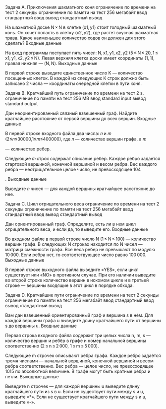 Задача A. Приключения шахматного коня
ограничение по времени на тест
2 секунды
ограничение по памяти на тест
256 мегабайт
ввод
стандартный ввод
вывод
стандартный вывод

На шахматной доске N × N в клетке (x1, y1) стоит голодный шахматный конь. Он хочет попасть в клетку (x2, y2), где растет вкусная шахматная трава. Какое наименьшее количество ходов он должен для этого сделать?
Входные данные

На вход программы поступает пять чисел: N, x1, y1, x2, y2 (5 ≤ N ≤ 20, 1 ≤ x1, y1, x2, y2 ≤ N). Левая верхняя клетка доски имеет координаты (1, 1), правая нижняя — (N, N).
Выходные данные

В первой строке выведите единственное число K — количество посещенных клеток. В каждой из следующих K строк должно быть записано 2 числа — координаты очередной клетки в пути коня.




Задача B. Кратчайший путь
ограничение по времени на тест
2 s.
ограничение по памяти на тест
256 MB
ввод
standard input
вывод
standard output

Дан неориентированный связный взвешенный граф. Найдите кратчайшее расстояние от первой вершины до всех вершин.
Входные данные

В первой строке входного файла два числа: 𝑛
и 𝑚 (2≤𝑛≤30000,1≤𝑚≤400000), где 𝑛 — количество вершин графа, а 𝑚

 — количество ребер.

Следующие 𝑚
строк содержат описание ребер. Каждое ребро задается стартовой вершиной, конечной вершиной и весом ребра. Вес каждого ребра — неотрицательное целое число, не превосходящее 104

.
Выходные данные

Выведите 𝑛
чисел — для каждой вершины кратчайшее расстояние до нее.



Задача C. Цикл отрицательного веса
ограничение по времени на тест
2 секунды
ограничение по памяти на тест
256 мегабайт
ввод
стандартный ввод
вывод
стандартный вывод

Дан ориентированный граф. Определите, есть ли в нем цикл отрицательного веса, и если да, то выведите его.
Входные данные

Во входном файле в первой строке число N (1 ≤ N ≤ 100) — количество вершин графа. В следующих N строках находится по N чисел — матрица смежности графа. Все веса ребер не превышают по модулю 10 000. Если ребра нет, то соответствующее число равно 100 000.
Выходные данные

В первой строке выходного файла выведите «YES», если цикл существует или «NO» в противном случае. При его наличии выведите во второй строке количество вершин в искомом цикле и в третьей строке — вершины входящие в этот цикл в порядке обхода.






Задача D. Кратчайшие пути
ограничение по времени на тест
2 секунды
ограничение по памяти на тест
256 мегабайт
ввод
стандартный ввод
вывод
стандартный вывод

Вам дан взвешенный ориентированный граф и вершина s в нём. Для каждой вершины графа u выведите длину кратчайшего пути от вершины s до вершины u.
Входные данные

Первая строка входного файла содержит три целых числа n, m, s — количество вершин и ребёр в графе и номер начальной вершины соответственно (2 ≤ n ≤ 2 000, 1 ≤ m ≤ 5 000).

Следующие m строчек описывают рёбра графа. Каждое ребро задаётся тремя числами — начальной вершиной, конечной вершиной и весом ребра соответственно. Вес ребра — целое число, не превосходящее 1015 по абсолютной величине. В графе могут быть кратные рёбра и петли.
Выходные данные

Выведите n строчек — для каждой вершины u выведите длину кратчайшего пути из s в u. Если не существует пути между s и u, выведите «*». Если не существует кратчайшего пути между s и u, выведите «-».
